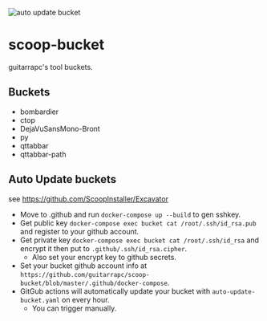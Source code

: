 ![auto update bucket](https://github.com/guitarrapc/scoop-bucket/workflows/auto%20update%20bucket/badge.svg)

# scoop-bucket

guitarrapc's tool buckets.

## Buckets

* bombardier
* ctop
* DejaVuSansMono-Bront
* py
* qttabbar
* qttabbar-path

## Auto Update buckets

see https://github.com/ScoopInstaller/Excavator

* Move to .github and run `docker-compose up --build` to gen sshkey.
* Get public key `docker-compose exec bucket cat /root/.ssh/id_rsa.pub` and register to your github account.
* Get private key `docker-compose exec bucket cat /root/.ssh/id_rsa` and encrypt it then put to `.github/.ssh/id_rsa.cipher`.
    * Also set your encrypt key to github secrets.
* Set your bucket github account info at `https://github.com/guitarrapc/scoop-bucket/blob/master/.github/docker-compose`.
* GitGub actions will automatically update your bucket with `auto-update-bucket.yaml` on every hour.
    * You can trigger manually.
